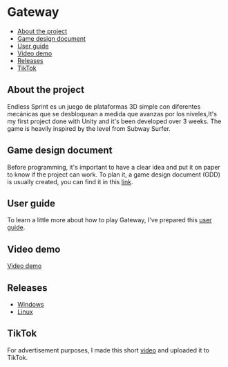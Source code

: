 # Gateway
* [About the project](#about-the-project)
* [Game design document](#game-design-document)
* [User guide](#user-guide)
* [Video demo](#video-demo)
* [Releases](#releases)
* [TikTok](#tiktok)

## About the project
Endless Sprint es un juego de plataformas 3D simple con diferentes mecánicas que se desbloquean a medida que avanzas por los niveles,It's my first project done with Unity and it's been developed over 3 weeks. The game is heavily inspired by the level from
Subway Surfer.

## Game design document
Before programming, it's important to have a clear idea and put it on paper to know if the project can work.
To plan it, a game design document (GDD) is usually created, you can find it in this [link](https://docs.google.com/document/d/1Sn1yyXj_zRRQs_-lQLo9g0iaxPgRMfY6zp2QuZtwxUg/edit?usp=sharing).

## User guide
To learn a little more about how to play Gateway, I've prepared this [user guide](https://docs.google.com/document/d/1VzeLPucojnIfp87h6c1S3RwPgGh4M7YCPzvFsccHLtA/edit?usp=sharing).

## Video demo
[Video demo](https://drive.google.com/file/d/1CzZFDsh1-z3dkUOz4E203ECjdQ_7xtqG/view?usp=sharing)

## Releases
- [Windows](https://drive.google.com/file/d/18jR-ELA9TG2CpcQyncO88V5MTWszCa9j/view?usp=sharing)
- [Linux](https://drive.google.com/file/d/1IEzDD5-isuwWEAA3N9IkssdMVI_COzzu/view?usp=sharing)

## TikTok
For advertisement purposes, I made this short [video](https://vm.tiktok.com/ZGeVS3Wh5/) and uploaded it to TikTok.
